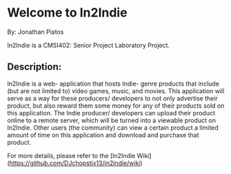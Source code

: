 Welcome to In2Indie
==================
By: Jonathan Piatos

In2Indie is a CMSI402: Senior Project Laboratory Project. 

Description:
------------
In2Indie is a web- application that hosts Indie- genre products that include (but are not limited to) video games, music, and movies. This application will serve as a way for these producers/ developers to not only advertise their product, but also reward them some money for any of their products sold on this application. The Indie producer/ developers can upload their product online to a remote server, which will be turned into a viewable product on In2Indie. Other users (the community) can view a certain product a limited amount of time on this application and download and purchase that product.

For more details, please refer to the [In2Indie Wiki] (https://github.com/DJchopstix13/in2indie/wiki)



